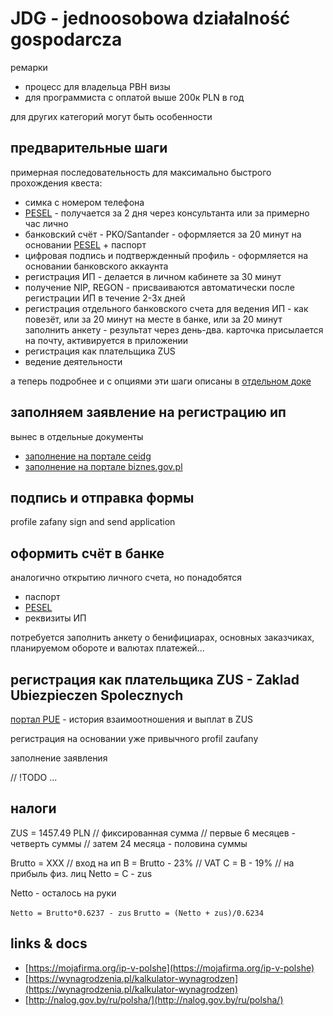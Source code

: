 # JDG - jednoosobowa działalność gospodarcza

ремарки

- процесс для владельца PBH визы
- для программиста с оплатой выше 200к PLN в год

для других категорий могут быть особенности

## предварительные шаги

примерная последовательность для максимально быстрого прохождения квеста:

- симка с номером телефона
- [PESEL](../glossary/pesel.md) - получается за 2 дня через консультанта или за примерно час лично
- банковский счёт - PKO/Santander - оформляется за 20 минут на основании [PESEL](../glossary/pesel.md) + паспорт
- цифровая подпись и подтвержденный профиль - оформляется на основании банковского аккаунта
- регистрация ИП - делается в личном кабинете за 30 минут
- получение NIP, REGON - присваиваются автоматически после регистрации ИП в течение 2-3х дней
- регистрация отдельного банковского счета для ведения ИП - как повезёт, или за 20 минут на месте в банке, или за 20 минут заполнить анкету - результат через день-два. карточка присылается на почту, активируется в приложении
- регистрация как плательщика ZUS
- ведение деятельности

а теперь подробнее и с опциями эти шаги описаны в [отдельном доке](../first_steps.md)

## заполняем заявление на регистрацию ип

вынес в отдельные документы

- [заполнение на портале ceidg](jdg-ceidg.md)
- [заполнение на портале biznes.gov.pl](jdg-biz.md)

## подпись и отправка формы

profile zafany
sign and send application

## оформить счёт в банке

аналогично открытию личного счета, но понадобятся

- паспорт
- [PESEL](../glossary/pesel.md)
- реквизиты ИП

потребуется заполнить анкету о бенифициарах, основных заказчиках, планируемом обороте и валютах платежей...

## регистрация как плательщика ZUS - Zaklad Ubiezpieczen Spolecznych

[портал PUE](https://www.zus.pl/) - история взаимоотношения и выплат в ZUS

регистрация на основании уже привычного profil zaufany

заполнение заявления

// !TODO ...

## налоги

ZUS = 1457.49 PLN // фиксированная сумма
// первые 6 месяцев - четверть суммы
// затем 24 месяца - половина суммы

Brutto = XXX // вход на ип
B = Brutto - 23% // VAT
C = B - 19% // на прибыль физ. лиц
Netto = C - zus

Netto - осталось на руки

`Netto = Brutto*0.6237 - zus`
`Brutto = (Netto + zus)/0.6234`

## links & docs

- [https://mojafirma.org/ip-v-polshe](https://mojafirma.org/ip-v-polshe)
- [https://wynagrodzenia.pl/kalkulator-wynagrodzen](https://wynagrodzenia.pl/kalkulator-wynagrodzen)
- [http://nalog.gov.by/ru/polsha/](http://nalog.gov.by/ru/polsha/)
